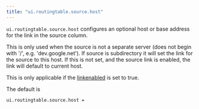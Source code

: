 ```yaml
---
title: "ui.routingtable.source.host"
---
```


`ui.routingtable.source.host` configures an optional host or base address for the link in the source column.

This is only used when the source is not a separate server (does not begin with '/', e.g. 'dev.google.net'). If source is subdirectory it will set the link for the source to this host.
If this is not set, and the source link is enabled, the link will default to current host.  

This is only applicable if the [linkenabled](/ref/ui.routingtable.source.linkenabled/) is set to true.

The default is

    ui.routingtable.source.host =
